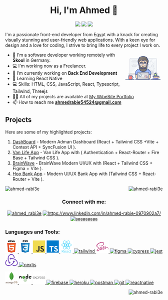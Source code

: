 <h1 align="center">Hi, I'm Ahmed 👋</h1>
<p align="center">
    <a href="https://twitter.com/ahmed_rabi3e"><img src="https://img.shields.io/badge/twitter-%231FA1F1?style=flat&logo=twitter&logoColor=white"/></a>
    <a href="https://www.linkedin.com/in/ahmed-rabie-0970902a7/"><img src="https://img.shields.io/badge/linkedin-%230177B5?style=flat&logo=linkedin&logoColor=white"/></a>
    <a href=""><img src="https://img.shields.io/badge/instagram-%23E4415F?style=flat&logo=instagram&logoColor=white"/></a>
  </p>


I'm a passionate front-end developer from Egypt with a knack for creating visually stunning and user-friendly web applications. With a keen eye for design and a love for coding, I strive to bring life to every project I work on.

  <img src="/processing.gif" align="right" width="25%"/>
  
- 🔭 I'm a software developer working remotely with **Skool** in Germany.
- 💻 I'm working now as a Freelancer.
- 💼 I’m currently working on **Back End Development**
- 🌱 Learning React Native
- 💻 Skills: HTML, CSS, JavaScript, React, Typescript, Tailwind, Threejs
- 👨‍💻 All of my projects are available at [My WibeSite Portfolio](https://ahmed-rabie.netlify.app/)
- 📫 How to reach me **ahmedrabie54524@gmail.com**

 
## Projects
Here are some of my highlighted projects:

1. [DashBoard](https://admain-dashboard.netlify.app/) - Modern Adman Dashboard (React + Tailwind CSS +Vite + Context API + SyncFusion UI ).
2. [Van Life App](https://van-lifee-app.netlify.app/) - Van Life App with ( Authentication + React-Router + Fire Base + Tailwind CSS ).
3. [BrainWave](https://brain-wave-ui-ux.netlify.app/) - BrainWave Modern UI/UX with (React + Tailwind CSS + Figma + Vite ).
4. [Hoo Bank App](https://hooo-bank-app.netlify.app/) - Modern UI/UX Bank App with (Tailwind CSS + React-Router + Vite ).


<p><img align="right" src="https://github-readme-stats.vercel.app/api/top-langs?username=ahmed-rabi3e&show_icons=true&locale=en&layout=compact" alt="ahmed-rabi3e" /></p>

<p align="left"> <img src="https://komarev.com/ghpvc/?username=ahmed-rabi3e&label=Profile%20views&color=0e75b6&style=flat" alt="ahmed-rabi3e" /> </p>

<h3 align="center">Connect with me:</h3>
<p align="center">
<a href="https://twitter.com/ahmed_rabi3e" target="blank"><img align="center" src="https://raw.githubusercontent.com/rahuldkjain/github-profile-readme-generator/master/src/images/icons/Social/twitter.svg" alt="ahmed_rabi3e" height="30" width="40" /></a>
<a href="https://www.linkedin.com/in/ahmed-rabie-0970902a7/" target="blank"><img align="center" src="https://raw.githubusercontent.com/rahuldkjain/github-profile-readme-generator/master/src/images/icons/Social/linked-in-alt.svg" alt="https://www.linkedin.com/in/ahmed-rabie-0970902a7/" height="30" width="40" /></a>
<a href="https://instagram.com/aaaaaaaaa" target="blank"><img align="center" src="https://raw.githubusercontent.com/rahuldkjain/github-profile-readme-generator/master/src/images/icons/Social/instagram.svg" alt="aaaaaaaaa" height="30" width="40" /></a>
</p>

<h3 align="left">Languages and Tools:</h3>
<p align="left"> 
    
<a href="https://www.w3.org/html/" target="_blank" rel="noreferrer"> <img src="https://raw.githubusercontent.com/devicons/devicon/master/icons/html5/html5-original-wordmark.svg" alt="html5" width="40" height="40"/> </a> 
<a href="https://www.w3schools.com/css/" target="_blank" rel="noreferrer"> <img src="https://raw.githubusercontent.com/devicons/devicon/master/icons/css3/css3-original-wordmark.svg" alt="css3" width="40" height="40"/> </a> 
<a href="https://developer.mozilla.org/en-US/docs/Web/JavaScript" target="_blank" rel="noreferrer"> <img src="https://raw.githubusercontent.com/devicons/devicon/master/icons/javascript/javascript-original.svg" alt="javascript" width="40" height="40"/> </a>
    <a href="https://www.typescriptlang.org/" target="_blank" rel="noreferrer"> <img src="https://raw.githubusercontent.com/devicons/devicon/master/icons/typescript/typescript-original.svg" alt="typescript" width="40" height="40"/> </a><a href="https://reactjs.org/" target="_blank" rel="noreferrer"> <img src="https://raw.githubusercontent.com/devicons/devicon/master/icons/react/react-original-wordmark.svg" alt="react" width="40" height="40"/> </a><a href="https://tailwindcss.com/" target="_blank" rel="noreferrer"> <img src="https://www.vectorlogo.zone/logos/tailwindcss/tailwindcss-icon.svg" alt="tailwind" width="40" height="40"/> </a><a href="https://sass-lang.com" target="_blank" rel="noreferrer"> <img src="https://raw.githubusercontent.com/devicons/devicon/master/icons/sass/sass-original.svg" alt="sass" width="40" height="40"/> </a><a href="https://www.figma.com/" target="_blank" rel="noreferrer"> <img src="https://www.vectorlogo.zone/logos/figma/figma-icon.svg" alt="figma" width="40" height="40"/> </a><a href="https://www.cypress.io" target="_blank" rel="noreferrer"> <img src="https://raw.githubusercontent.com/simple-icons/simple-icons/6e46ec1fc23b60c8fd0d2f2ff46db82e16dbd75f/icons/cypress.svg" alt="cypress" width="40" height="40"/></a><a href="https://jestjs.io" target="_blank" rel="noreferrer"> <img src="https://www.vectorlogo.zone/logos/jestjsio/jestjsio-icon.svg" alt="jest" width="40" height="40"/> </a> <a href="https://redux.js.org" target="_blank" rel="noreferrer"> <img src="https://raw.githubusercontent.com/devicons/devicon/master/icons/redux/redux-original.svg" alt="redux" width="40" height="40"/> </a><a href="https://nextjs.org/" target="_blank" rel="noreferrer"> <img src="https://cdn.worldvectorlogo.com/logos/nextjs-2.svg" alt="nextjs" width="40" height="40"/> </a>

 






<a href="https://www.mongodb.com/" target="_blank" rel="noreferrer"> <img src="https://raw.githubusercontent.com/devicons/devicon/master/icons/mongodb/mongodb-original-wordmark.svg" alt="mongodb" width="40" height="40"/> </a> <a href="https://nodejs.org" target="_blank" rel="noreferrer"> <img src="https://raw.githubusercontent.com/devicons/devicon/master/icons/nodejs/nodejs-original-wordmark.svg" alt="nodejs" width="40" height="40"/> </a><a href="https://expressjs.com" target="_blank" rel="noreferrer"> <img src="https://raw.githubusercontent.com/devicons/devicon/master/icons/express/express-original-wordmark.svg" alt="express" width="40" height="40"/> </a> 
<a href="https://firebase.google.com/" target="_blank" rel="noreferrer"> <img src="https://www.vectorlogo.zone/logos/firebase/firebase-icon.svg" alt="firebase" width="40" height="40"/> </a> 
<a href="https://heroku.com" target="_blank" rel="noreferrer"> <img src="https://www.vectorlogo.zone/logos/heroku/heroku-icon.svg" alt="heroku" width="40" height="40"/> </a> 
<a href="https://postman.com" target="_blank" rel="noreferrer"> <img src="https://www.vectorlogo.zone/logos/getpostman/getpostman-icon.svg" alt="postman" width="40" height="40"/> </a> 
<a href="https://git-scm.com/" target="_blank" rel="noreferrer"> <img src="https://www.vectorlogo.zone/logos/git-scm/git-scm-icon.svg" alt="git" width="40" height="40"/> </a> 
<a href="https://reactnative.dev/" target="_blank" rel="noreferrer"> <img src="https://reactnative.dev/img/header_logo.svg" alt="reactnative" width="40" height="40"/> </a> 
</p>

<p><img align="right" src="https://github-readme-streak-stats.herokuapp.com/?user=ahmed-rabi3e&" alt="ahmed-rabi3e" /></p>
